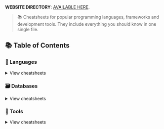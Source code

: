 **WEBSITE DIRECTORY**: [AVAILABLE HERE](https://mackka2k.github.io/index.html).

> 📚 Cheatsheets for popular programming languages, frameworks and development tools. They include everything you should know in one single file.

## 📚 Table of Contents

### 📃 Languages

<details>
<summary>View cheatsheets</summary>

#### Command line interface

- [HTML/CSS]([HTML+CSS]) | -- | [Tailwind.css]([TAILWIND-CSS])
- [JAVASCRIPT]([JAVASCRIPT]) | -- | [TypeScript]([TYPESCRIPT]) - [React.js]([REACT]) - [Node.js]([NODEJS])
- [PHP]([PHP])
- [C++]([C++])
- [C# WINFORMS]([WINFORMS])
- [JAVA]([JAVA])



</details>


### 🗃️ Databases

<details>
<summary>View cheatsheets</summary>

#### SQL

- [MySQL](databases/mysql.sh)

  </details>

### 🔧 Tools

<details>
<summary>View cheatsheets</summary>

#### Development

- [Bash]([BASH]/bash.sh)
- [Emmet](tools/emmet.md)
- [Git](tools/git.sh)
- [Visual Studio Code](tools/vscode.md)

#### Infrastructure

- [Docker](tools/docker.sh) (UNDONE)
  </details>
